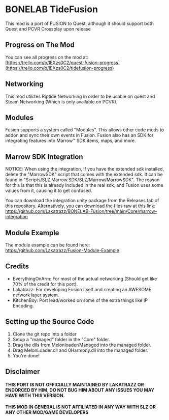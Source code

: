 # BONELAB TideFusion
This mod is a port of FUSION to Quest, although it should support both Quest and PCVR Crossplay upon release

## Progress on The Mod
You can see all progress on the mod at: 
[https://trello.com/b/IEXzs0C2/quest-fusion-progress](https://trello.com/b/IEXzs0C2/tidefusion-progress)

## Networking
This mod utilizes Riptide Networking in order to be usable on quest and Steam Networking (Which is only available on PCVR).

## Modules
Fusion supports a system called "Modules". This allows other code mods to addon and sync their own events in Fusion.
Fusion also has an SDK for integrating features into Marrow™ SDK items, maps, and more.

## Marrow SDK Integration
NOTICE:
When using the integration, if you have the extended sdk installed, delete the "MarrowSDK" script that comes with the extended sdk.
It can be found in "Scripts/SLZ.Marrow.SDK/SLZ/Marrow/MarrowSDK".
The reason for this is that this is already included in the real sdk, and Fusion uses some values from it, causing it to get confused.

You can download the integration unity package from the Releases tab of this repository.
Alternatively, you can download the files raw at this link:
https://github.com/Lakatrazz/BONELAB-Fusion/tree/main/Core/marrow-integration

## Module Example
The module example can be found here:
https://github.com/Lakatrazz/Fusion-Module-Example

## Credits
- EverythingOnArm: For most of the actual networking (Should get like 70% of the credit for this port).
- Lakatrazz: For developing Fusion itself and creating an AWESOME network layer system.
- KitchenBoy: Port lead/worked on some of the extra things like IP Encoding.

## Setting up the Source Code
1. Clone the git repo into a folder
2. Setup a "managed" folder in the "Core" folder.
3. Drag the dlls from Melonloader/Managed into the managed folder.
4. Drag MelonLoader.dll and 0Harmony.dll into the managed folder.
5. You're done!

## Disclaimer

#### THIS PORT IS NOT OFFICIALLY MAINTAINED BY LAKATRAZZ OR ENDORCED BY HIM, DO NOT BUG HIM ABOUT ANY ISSUES YOU MAY HAVE WITH THIS VERSION.
#### THIS MOD IN GENERAL IS NOT AFFILIATED IN ANY WAY WITH SLZ OR ANY OTHER MOD/GAME DEVELOPERS

